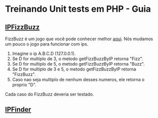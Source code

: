 # Treinando Unit tests em PHP - Guia

## [IPFizzBuzz](./src/Service/IPFizzBuzz.php)

FizzBuzz é um jogo que você pode conhecer melhor [aqui](https://en.wikipedia.org/wiki/Fizz_buzz). Nós mudamos um pouco o jogo para funcionar com ips.  

1. Imagine o ip A.B.C.D (127.0.0.1).
2. Se D for multiplo de 3, o metodo getFizzBuzzByIP retorna "Fizz".
3. Se D for multiplo de 5, o metodo getFizzBuzzByIP retorna "Buzz".
4. Se D for multiplo de 3 e 5, o metodo getFizzBuzzByIP retorna "FizzBuzz".
5. Caso nao seja multiplo de nenhum desses numeros, ele retorna o proprio "D".

Cada caso do FizzBuzz deveria ser testado. 


## [IPFinder](./src/Service/IPFinder.php)

